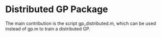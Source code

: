 # Distributed GP Package
The main contribution is the script gp_distributed.m, which can be used instead of gp.m to train a distributed GP.
